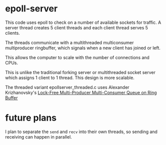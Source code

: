 # epoll-server

This code uses epoll to check on a number of available sockets for traffic. A server thread creates 5 client threads and each client thread serves 5 clients.

The threads communicate with a multithreaded multiconsumer multiproducer ringbuffer, which signals when a new client has joined or left.

This allows the computer to scale with the number of connections and CPUs.

This is unlike the traditional forking server or multithreaded socket server which assigns 1 client to 1 thread. This design is more scalable.

The threaded variant epollserver_threaded.c uses Alexander Krizhanovsky's [Lock-Free Multi-Producer Multi-Consumer Queue on Ring Buffer](https://www.linuxjournal.com/content/lock-free-multi-producer-multi-consumer-queue-ring-buffer)

# future plans

I plan to separate the `send` and `recv` into their own threads, so sending and receiving can happen in parallel.

